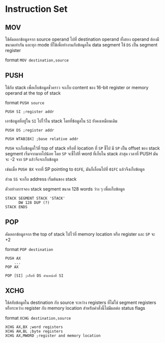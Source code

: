 # Instruction Set

## MOV

ใช้คัดลอกข้อมูลจาก source operand ไปที่ destination operand ทั้งสอง operand ต้องมีขนาดเท่ากัน และทุก mode ที่ใช้เพื่อทำงานกับข้อมูลใน data segment ใช้ `DS` เป็น segment register

format `MOV destination,source`

## PUSH

ใช้กับ stack เพื่อเก็บข้อมูลชั่วคราว จะเก็บ content ของ 16-bit register or memory operand at the top of stack

format `PUSH source`

```wasm
PUSH SI ;register addr
```

เอาข้อมูลที่อยู่ใน `SI`  ไปไว้ใน stack โดยที่ข้อมูลใน `SI` ยังคงเหมือนเดิม

```wasm
PUSH DS ;register addr
```

```wasm
PUSH WTAB[BX] ;base relative addr
```

`PUSH` จะเก็บข้อมูลใว้ที่ top of stack หรือที่ location ที่ `SP` ชี้ไป มี `SP` เป็น offset ของ stack segment เริ่มจากมากไปน้อย โดย `SP` จะชี้ไปที่ word ที่เก็บใน stack ล่าสุด เวลาที่ PUSH มันจะ -2 จาก `SP` แล้วจึงจะเก็บข้อมูล

เช่นเมื่อ `PUSH BX` จากที่ SP pointing to `01FE`,  มันก็เลื่อนไปที่ `01FC` แล้วจึงเก็บข้อมูล

ส่วน `SS` จะเก็บ address เริ่มต้นของ stack

ตัวอย่างการจอง stack segment ขนาด 128 words ว่าง ๆ เพื่อเก็บข้อมูล

```wasm
STACK SEGMENT STACK 'STACK'
      DW 128 DUP (?)
STACK ENDS
```

## POP

คัดลอกข้อมูลจาก the top of stack ไปไว่ที่ memory location หรือ register และ `SP` จะ +2

format `POP destination`

```wasm
PUSH AX
    ...
POP AX
```

```wasm
POP [SI] ;เก็บที่ DS ตำแหน่งที่ SI
```

## XCHG

ใช้สลับข้อมูลใน destination กับ source ระหว่าง registers ที่ไม่ใช่  segment registers หรือระหว่าง register กับ memory location สำหรับคำสั่งนี้ไม่มีผลต่อ status flags

format `XCHG destination,source`

```wasm
XCHG AX,BX ;word registers
XCHG AH,BL ;byte registers
XCHG AX,MWORD ;register and memory location
```